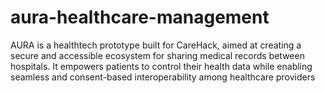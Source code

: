 # aura-healthcare-management
AURA is a healthtech prototype built for CareHack, aimed at creating a secure and accessible ecosystem for sharing medical records between hospitals. It empowers patients to control their health data while enabling seamless and consent-based interoperability among healthcare providers

